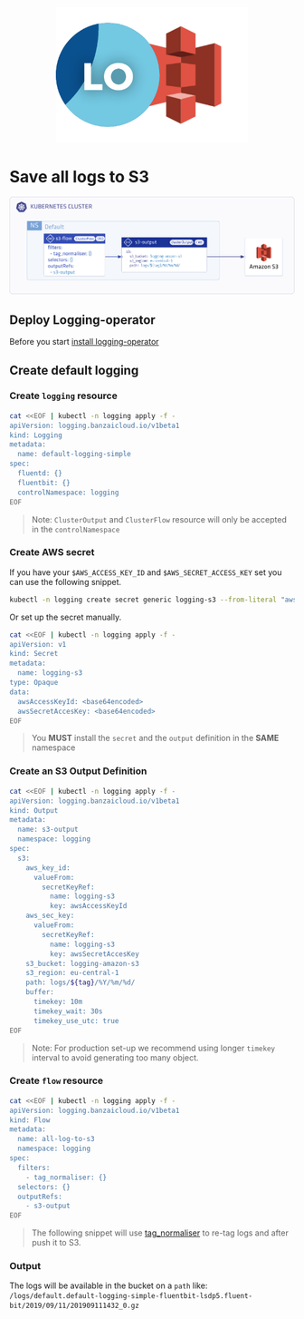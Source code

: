 <p align="center"><img src="./img/s3_logo.png" width="340"></p>

# Save all logs to S3

<p align="center"><img src="./img/s3_flow.png" width="900"></p>

## Deploy Logging-operator
Before you start [install logging-operator](./deploy/README.md#)

## Create default logging

### Create `logging` resource
```bash
cat <<EOF | kubectl -n logging apply -f -
apiVersion: logging.banzaicloud.io/v1beta1
kind: Logging
metadata:
  name: default-logging-simple
spec:
  fluentd: {}
  fluentbit: {}
  controlNamespace: logging
EOF
```

> Note: `ClusterOutput` and `ClusterFlow` resource will only be accepted in the `controlNamespace` 





### Create AWS secret

If you have your `$AWS_ACCESS_KEY_ID` and `$AWS_SECRET_ACCESS_KEY` set you can use the following snippet.
```bash
kubectl -n logging create secret generic logging-s3 --from-literal "awsAccessKeyId=$AWS_ACCESS_KEY_ID" --from-literal "awsSecretAccesKey=$AWS_SECRET_ACCESS_KEY"
```
Or set up the secret manually.
```bash
cat <<EOF | kubectl -n logging apply -f -
apiVersion: v1
kind: Secret
metadata:
  name: logging-s3
type: Opaque
data:
  awsAccessKeyId: <base64encoded>
  awsSecretAccesKey: <base64encoded>
EOF
```
> You **MUST** install the `secret` and the `output` definition in the **SAME** namespace


### Create an S3 Output Definition 
```bash
cat <<EOF | kubectl -n logging apply -f -
apiVersion: logging.banzaicloud.io/v1beta1
kind: Output
metadata:
  name: s3-output
  namespace: logging
spec:
  s3:
    aws_key_id:
      valueFrom:
        secretKeyRef:
          name: logging-s3
          key: awsAccessKeyId
    aws_sec_key:
      valueFrom:
        secretKeyRef:
          name: logging-s3
          key: awsSecretAccesKey
    s3_bucket: logging-amazon-s3
    s3_region: eu-central-1
    path: logs/${tag}/%Y/%m/%d/
    buffer:
      timekey: 10m
      timekey_wait: 30s
      timekey_use_utc: true
EOF
```
> Note: For production set-up we recommend using longer `timekey` interval to avoid generating too many object.


### Create `flow` resource
```bash
cat <<EOF | kubectl -n logging apply -f -
apiVersion: logging.banzaicloud.io/v1beta1
kind: Flow
metadata:
  name: all-log-to-s3
  namespace: logging
spec:
  filters:
    - tag_normaliser: {}
  selectors: {}
  outputRefs:
    - s3-output
EOF
```
> The following snippet will use [tag_normaliser](./plugins/filters/tagnormaliser.md) to re-tag logs and after push it to S3.


### Output
The logs will be available in the bucket on a `path` like:
```/logs/default.default-logging-simple-fluentbit-lsdp5.fluent-bit/2019/09/11/201909111432_0.gz```

